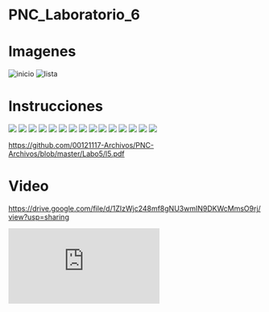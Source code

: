 # PNC_Laboratorio_6

# Imagenes 
  ![inicio](https://github.com/00121117-Archivos/PNC-Archivos/blob/master/Labo5/inicio.png)
  ![lista](https://github.com/00121117-Archivos/PNC-Archivos/blob/master/Labo5/lista.png)

# Instrucciones

![](https://github.com/00121117-Archivos/PNC-Archivos/blob/master/Labo6/5-01.jpg)
![](https://github.com/00121117-Archivos/PNC-Archivos/blob/master/Labo6/5-02.jpg)
![](https://github.com/00121117-Archivos/PNC-Archivos/blob/master/Labo6/5-03.jpg)
![](https://github.com/00121117-Archivos/PNC-Archivos/blob/master/Labo6/5-04.jpg)
![](https://github.com/00121117-Archivos/PNC-Archivos/blob/master/Labo6/5-05.jpg)
![](https://github.com/00121117-Archivos/PNC-Archivos/blob/master/Labo6/5-06.jpg)
![](https://github.com/00121117-Archivos/PNC-Archivos/blob/master/Labo6/5-07.jpg)
![](https://github.com/00121117-Archivos/PNC-Archivos/blob/master/Labo6/5-08.jpg)
![](https://github.com/00121117-Archivos/PNC-Archivos/blob/master/Labo6/5-09.jpg)
![](https://github.com/00121117-Archivos/PNC-Archivos/blob/master/Labo6/5-10.jpg)
![](https://github.com/00121117-Archivos/PNC-Archivos/blob/master/Labo6/5-11.jpg)
![](https://github.com/00121117-Archivos/PNC-Archivos/blob/master/Labo6/5-12.jpg)
![](https://github.com/00121117-Archivos/PNC-Archivos/blob/master/Labo6/5-13.jpg)
![](https://github.com/00121117-Archivos/PNC-Archivos/blob/master/Labo6/5-14.jpg)
![](https://github.com/00121117-Archivos/PNC-Archivos/blob/master/Labo6/5-15.jpg)


https://github.com/00121117-Archivos/PNC-Archivos/blob/master/Labo5/l5.pdf





# Video
https://drive.google.com/file/d/1ZIzWjc248mf8gNU3wmIN9DKWcMmsO9rj/view?usp=sharing


  ![pdf](https://github.com/00121117-Archivos/PNC-Archivos/blob/master/Labo5/l5.pdf)
